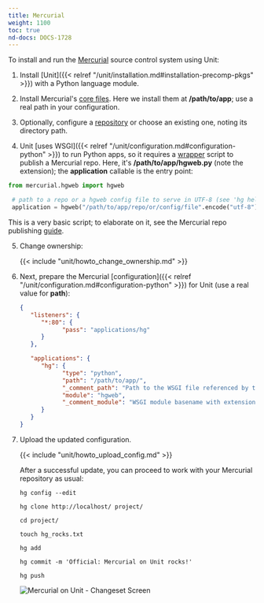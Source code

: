 ```yaml
---
title: Mercurial
weight: 1100
toc: true
nd-docs: DOCS-1728
---
```


To install and run the [Mercurial](https://www.mercurial-scm.org) source
control system using Unit:

1. Install [Unit]({{< relref "/unit/installation.md#installation-precomp-pkgs" >}}) with a Python language module.

2. Install Mercurial's [core files](https://www.mercurial-scm.org/wiki/UnixInstall).
   Here we install them at **/path/to/app**; use a real path in your configuration.

3. Optionally, configure a [repository](https://www.mercurial-scm.org/wiki/TutorialInit) or choose an existing
   one, noting its directory path.

4. Unit [uses WSGI]({{< relref "/unit/configuration.md#configuration-python" >}}) to run Python apps, so it
   requires a [wrapper](https://www.mercurial-scm.org/repo/hg/file/default/contrib/hgweb.wsgi)
   script to publish a Mercurial repo. Here, it's **/path/to/app/hgweb.py**
   (note the extension); the **application** callable is the entry
   point:

  ```python
  from mercurial.hgweb import hgweb

   # path to a repo or a hgweb config file to serve in UTF-8 (see 'hg help hgweb')
   application = hgweb("/path/to/app/repo/or/config/file".encode("utf-8"))  # Replace with a real path in your configuration
  ```

   This is a very basic script; to elaborate on it, see the
   Mercurial repo publishing [guide](https://www.mercurial-scm.org/wiki/PublishingRepositories#hgweb).

5. Change ownership:

   {{< include "unit/howto_change_ownership.md" >}}

6. Next, prepare the Mercurial [configuration]({{< relref "/unit/configuration.md#configuration-python" >}}) for Unit (use a real value for **path**):

   ```json
   {
      "listeners": {
         "*:80": {
               "pass": "applications/hg"
         }
      },

      "applications": {
         "hg": {
               "type": "python",
               "path": "/path/to/app/",
               "_comment_path": "Path to the WSGI file referenced by the module option; use a real path in your configuration",
               "module": "hgweb",
               "_comment_module": "WSGI module basename with extension omitted"
         }
      }
   }
   ```

7. Upload the updated configuration.

   {{< include "unit/howto_upload_config.md" >}}

   After a successful update, you can proceed to work with your Mercurial
   repository as usual:

   ```console
   hg config --edit
   ```

   ```console
   hg clone http://localhost/ project/
   ```

   ```console
   cd project/
   ```

   ```console
   touch hg_rocks.txt
   ```

   ```console
   hg add
   ```

   ```console
   hg commit -m 'Official: Mercurial on Unit rocks!'
   ```

   ```console
   hg push
   ```

   ![Mercurial on Unit - Changeset Screen](/unit/images/hg.png)
